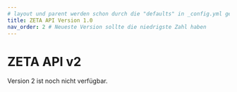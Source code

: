 ```yaml
---
# layout und parent werden schon durch die "defaults" in _config.yml gesetzt
title: ZETA API Version 1.0
nav_order: 2 # Neueste Version sollte die niedrigste Zahl haben
---
```


# ZETA API v2

Version 2 ist noch nicht verfügbar.
